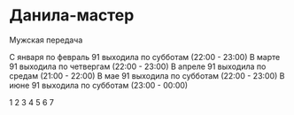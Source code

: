 # Данила-мастер

Мужская передача

С января по февраль 91 выходила по субботам (22:00 - 23:00)
В марте 91 выходила по четвергам (22:00 - 23:00)
В апреле 91 выходила по средам (21:00 - 22:00)
В мае 91 выходила по субботам (22:00 - 23:00)
В июне 91 выходила по субботам (23:00 - 00:00)

1 2 3 4 5 6 7
